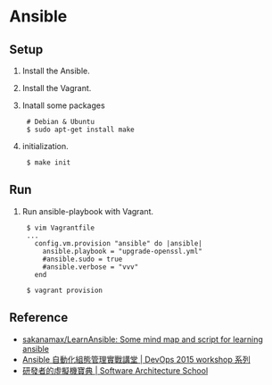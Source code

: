 # Ansible

## Setup

1. Install the Ansible.
2. Install the Vagrant.
3. Inatall some packages

        # Debian & Ubuntu
        $ sudo apt-get install make

3. initialization.

        $ make init

## Run

1. Run ansible-playbook with Vagrant.

        $ vim Vagrantfile
        ...
          config.vm.provision "ansible" do |ansible|
            ansible.playbook = "upgrade-openssl.yml"
            #ansible.sudo = true
            #ansible.verbose = "vvv"
          end

        $ vagrant provision

## Reference

* [sakanamax/LearnAnsible: Some mind map and script for learning ansible](https://github.com/sakanamax/LearnAnsible)
* [Ansible 自動化組態管理實戰講堂 | DevOps 2015 workshop 系列](http://get.soft-arch.net/ansible/) 
* [研發者的虛擬機寶典 | Software Architecture School](http://school.soft-arch.net/courses/vm-for-devops)
